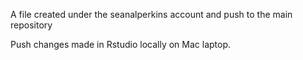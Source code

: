 A file created under the seanalperkins account and push to the main repository

Push changes made in Rstudio locally on Mac laptop.